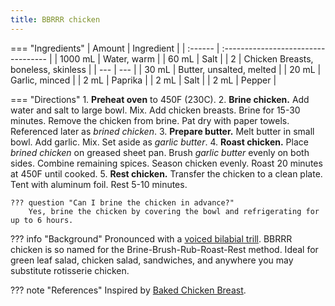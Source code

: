 ```yaml
---
title: BBRRR chicken
---
```

=== "Ingredients"
    | Amount  | Ingredient                          |
    | :------ | :---------------------------------- |
    | 1000 mL | Water, warm                         |
    | 60 mL   | Salt                                |
    | 2       | Chicken Breasts, boneless, skinless |
    | ---     | ---                                 |
    | 30 mL   | Butter, unsalted, melted            |
    | 20 mL   | Garlic, minced                      |
    | 2 mL    | Paprika                             |
    | 2 mL    | Salt                                |
    | 2 mL    | Pepper                              |

=== "Directions"
    1. **Preheat oven** to 450F (230C).
    2. **Brine chicken.** Add water and salt to large bowl. Mix. Add chicken breasts. Brine for 15-30 minutes. Remove the chicken from brine. Pat dry with paper towels. Referenced later as *brined chicken*.
    3. **Prepare butter.** Melt butter in small bowl. Add garlic. Mix. Set aside as *garlic butter*.
    4. **Roast chicken.** Place *brined chicken* on greased sheet pan. Brush *garlic butter* evenly on both sides. Combine remaining spices. Season chicken evenly. Roast 20 minutes at 450F until cooked.
    5. **Rest chicken.** Transfer the chicken to a clean plate. Tent with aluminum foil. Rest 5-10 minutes.

    ??? question "Can I brine the chicken in advance?"
        Yes, brine the chicken by covering the bowl and refrigerating for up to 6 hours.

??? info "Background"
    Pronounced with a [voiced bilabial trill](https://www.youtube.com/watch?v=0uGL-k_DyDY). BBRRR chicken is so named for the Brine-Brush-Rub-Roast-Rest method. Ideal for green leaf salad, chicken salad, sandwiches, and anywhere you may substitute rotisserie chicken.

??? note "References"
    Inspired by [Baked Chicken Breast](https://www.gimmesomeoven.com/baked-chicken-breast/).
